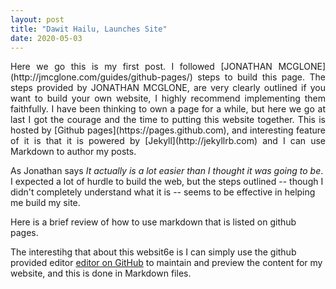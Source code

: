 ```yaml
---
layout: post
title: "Dawit Hailu, Launches Site"
date: 2020-05-03
---
```

<p align="justify">
Here we go this is my first post. I followed [JONATHAN MCGLONE](http://jmcglone.com/guides/github-pages/) steps to build this page. The steps provided by JONATHAN MCGLONE, are very clearly outlined if you want to build your own website, I highly recommend implementing them faithfully. I have been thinking to own a page for a while, but here we go at last I got the courage and the time to putting this website together. This is hosted by [Github pages](https://pages.github.com), and interesting feature of it is that it is powered by [Jekyll](http://jekyllrb.com) and I can use Markdown to author my posts. 

As Jonathan says _It actually is a lot easier than I thought it was going to be_. I expected a lot of hurdle to build the web, but the steps outlined -- though I didn't completely understand what it is -- seems to be effective in helping me build my site.

Here is a brief review of how to use markdown that is listed on github pages.

The interestihg that about this websit6e is I can simply use the github provided editor [editor on GitHub](https://github.com/Daweet/Daweet.github.io/edit/master/README.md) to maintain and preview the content for my website, and this is done in Markdown files.
</p>
